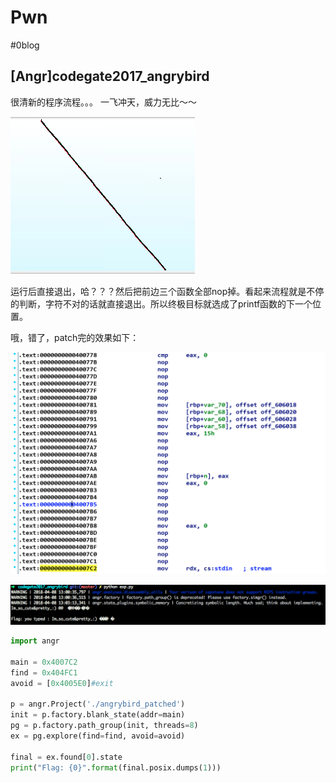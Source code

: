 # Pwn
#0blog

## [Angr]codegate2017_angrybird

很清新的程序流程。。。 一飞冲天，威力无比～～

![](Readme/D2A99DD7-336F-478A-8439-34635943BE12.png)

运行后直接退出，哈？？？然后把前边三个函数全部nop掉。看起来流程就是不停的判断，字符不对的话就直接退出。所以终极目标就选成了printf函数的下一个位置。

哦，错了，patch完的效果如下：

![](Readme/1EE9D226-7179-42E6-BAB6-F21B038AE038.png)

![](Readme/7DD11FBE-7F4D-48AF-857B-5187B83DCB8D.png)


```python
import angr

main = 0x4007C2
find = 0x404FC1
avoid = [0x4005E0]#exit

p = angr.Project('./angrybird_patched')
init = p.factory.blank_state(addr=main)
pg = p.factory.path_group(init, threads=8)
ex = pg.explore(find=find, avoid=avoid)

final = ex.found[0].state
print("Flag: {0}".format(final.posix.dumps(1)))

```
